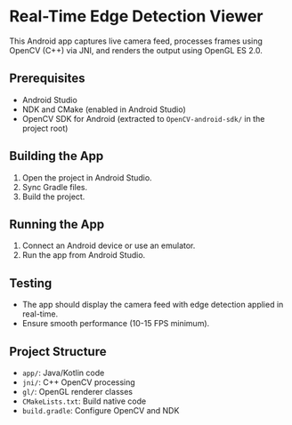 # Real-Time Edge Detection Viewer

This Android app captures live camera feed, processes frames using OpenCV (C++) via JNI, and renders the output using OpenGL ES 2.0.

## Prerequisites

- Android Studio
- NDK and CMake (enabled in Android Studio)
- OpenCV SDK for Android (extracted to `OpenCV-android-sdk/` in the project root)

## Building the App

1. Open the project in Android Studio.
2. Sync Gradle files.
3. Build the project.

## Running the App

1. Connect an Android device or use an emulator.
2. Run the app from Android Studio.

## Testing

- The app should display the camera feed with edge detection applied in real-time.
- Ensure smooth performance (10-15 FPS minimum).

## Project Structure

- `app/`: Java/Kotlin code
- `jni/`: C++ OpenCV processing
- `gl/`: OpenGL renderer classes
- `CMakeLists.txt`: Build native code
- `build.gradle`: Configure OpenCV and NDK 